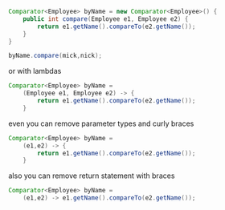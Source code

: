 ```java
Comparator<Employee> byName = new Comparator<Employee>() {
    public int compare(Employee e1, Employee e2) {
        return e1.getName().compareTo(e2.getName());
    }
}

byName.compare(mick,nick);
```

or with lambdas

```java
Comparator<Employee> byName = 
    (Employee e1, Employee e2) -> {
        return e1.getName().compareTo(e2.getName());
    }
```

even you can remove parameter types and curly braces

```java
Comparator<Employee> byName =
    (e1,e2) -> {
        return e1.getName().compareTo(e2.getName());
    }
```

also you can remove return statement with braces

```java
Comparator<Employee> byName = 
    (e1,e2) -> e1.getName().compareTo(e2.getName());
```